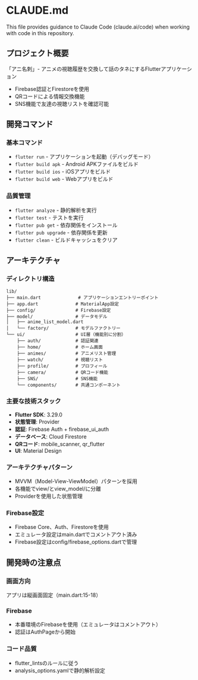# CLAUDE.md

This file provides guidance to Claude Code (claude.ai/code) when working with code in this repository.

## プロジェクト概要
「アニ名刺」- アニメの視聴履歴を交換して話のタネにするFlutterアプリケーション
- Firebase認証とFirestoreを使用
- QRコードによる情報交換機能
- SNS機能で友達の視聴リストを確認可能

## 開発コマンド

### 基本コマンド
- `flutter run` - アプリケーションを起動（デバッグモード）
- `flutter build apk` - Android APKファイルをビルド
- `flutter build ios` - iOSアプリをビルド
- `flutter build web` - Webアプリをビルド

### 品質管理
- `flutter analyze` - 静的解析を実行
- `flutter test` - テストを実行
- `flutter pub get` - 依存関係をインストール
- `flutter pub upgrade` - 依存関係を更新
- `flutter clean` - ビルドキャッシュをクリア

## アーキテクチャ

### ディレクトリ構造
```
lib/
├── main.dart              # アプリケーションエントリーポイント
├── app.dart              # MaterialApp設定
├── config/               # Firebase設定
├── model/                # データモデル
│   ├── anime_list_model.dart
│   └── factory/          # モデルファクトリー
└── ui/                   # UI層（機能別に分割）
    ├── auth/             # 認証関連
    ├── home/             # ホーム画面
    ├── animes/           # アニメリスト管理
    ├── watch/            # 視聴リスト
    ├── profile/          # プロフィール
    ├── camera/           # QRコード機能
    ├── SNS/              # SNS機能
    └── components/       # 共通コンポーネント
```

### 主要な技術スタック
- **Flutter SDK**: 3.29.0
- **状態管理**: Provider
- **認証**: Firebase Auth + firebase_ui_auth
- **データベース**: Cloud Firestore
- **QRコード**: mobile_scanner, qr_flutter
- **UI**: Material Design

### アーキテクチャパターン
- MVVM（Model-View-ViewModel）パターンを採用
- 各機能でview/とview_model/に分離
- Providerを使用した状態管理

### Firebase設定
- Firebase Core、Auth、Firestoreを使用
- エミュレータ設定はmain.dartでコメントアウト済み
- Firebase設定はconfig/firebase_options.dartで管理

## 開発時の注意点

### 画面方向
アプリは縦画面固定（main.dart:15-18）

### Firebase
- 本番環境のFirebaseを使用（エミュレータはコメントアウト）
- 認証はAuthPageから開始

### コード品質
- flutter_lintsのルールに従う
- analysis_options.yamlで静的解析設定